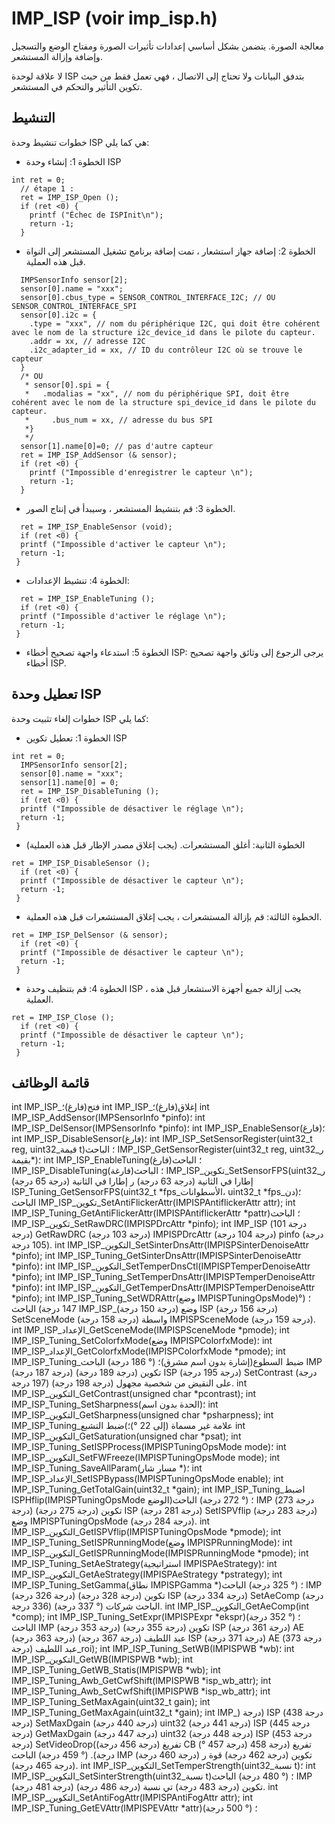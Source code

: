 # IMP_ISP (voir imp_isp.h)
معالجة الصورة. يتضمن بشكل أساسي إعدادات تأثيرات الصورة ومفتاح الوضع والتسجيل وإضافة وإزالة المستشعر.

لا علاقة لوحدة ISP بتدفق البيانات ولا تحتاج إلى الاتصال ، فهي تعمل فقط من حيث تكوين التأثير والتحكم في المستشعر.

## التنشيط

خطوات تنشيط وحدة ISP هي كما يلي:
* الخطوة 1: إنشاء وحدة ISP

```
int ret = 0;
  // étape 1 : 
  ret = IMP_ISP_Open (); 
  if (ret <0) {
    printf ("Échec de ISPInit\n");
    return -1;
  }
```
* الخطوة 2: إضافة جهاز استشعار ، تمت إضافة برنامج تشغيل المستشعر إلى النواة قبل هذه العملية.



```
  IMPSensorInfo sensor[2];
  sensor[0].name = "xxx";
  sensor[0].cbus_type = SENSOR_CONTROL_INTERFACE_I2C; // OU SENSOR_CONTROL_INTERFACE_SPI
  sensor[0].i2c = {
    .type = "xxx", // nom du périphérique I2C, qui doit être cohérent avec le nom de la structure i2c_device_id dans le pilote du capteur.
    .addr = xx, // adresse I2C
    .i2c_adapter_id = xx, // ID du contrôleur I2C où se trouve le capteur
  }
  /* OU
   * sensor[0].spi = {
   *   .modalias = "xx", // nom du périphérique SPI, doit être cohérent avec le nom de la structure spi_device_id dans le pilote du capteur.
   *     .bus_num = xx, // adresse du bus SPI
   *}
   */
  sensor[1].name[0]=0; // pas d'autre capteur
  ret = IMP_ISP_AddSensor (& sensor); 
  if (ret <0) {
    printf ("Impossible d'enregistrer le capteur \n");
    return -1;
  }
```
* الخطوة 3: قم بتنشيط المستشعر ، وسيبدأ في إنتاج الصور.



```
  ret = IMP_ISP_EnableSensor (void);
  if (ret <0) {
  printf ("Impossible d'activer le capteur \n");
  return -1;
 }
```
* الخطوة 4: تنشيط الإعدادات:



```
  ret = IMP_ISP_EnableTuning (); 
  if (ret <0) {
  printf ("Impossible d'activer le réglage \n");
  return -1;
 }
```
* الخطوة 5: استدعاء واجهة تصحيح أخطاء ISP: يرجى الرجوع إلى وثائق واجهة تصحيح أخطاء ISP.




## تعطيل وحدة ISP

خطوات إلغاء تثبيت وحدة ISP كما يلي:
* الخطوة 1: تعطيل تكوين ISP

```
int ret = 0;
  IMPSensorInfo sensor[2];
  sensor[0].name = "xxx";
  sensor[1].name[0] = 0;
  ret = IMP_ISP_DisableTuning ();
  if (ret <0) {
  printf ("Impossible de désactiver le réglage \n");
  return -1;
 }
```
* الخطوة الثانية: أغلق المستشعرات. (يجب إغلاق مصدر الإطار قبل هذه العملية)



```
ret = IMP_ISP_DisableSensor (); 
  if (ret <0) {
  printf ("Impossible de désactiver le capteur \n");
  return -1;
 }
```

* الخطوة الثالثة: قم بإزالة المستشعرات ، يجب إغلاق المستشعرات قبل هذه العملية.



```
ret = IMP_ISP_DelSensor (& sensor); 
  if (ret <0) {
  printf ("Impossible de désactiver le capteur \n");
  return -1;
 }
```
* الخطوة 4: قم بتنظيف وحدة ISP ، يجب إزالة جميع أجهزة الاستشعار قبل هذه العملية.



```
ret = IMP_ISP_Close ();
  if (ret <0) {
  printf ("Impossible de désactiver le capteur \n");
  return -1;
 }
```



## قائمة الوظائف

int IMP_ISP_فتح(فارغ)؛
int IMP_ISP_إغلاق(فارغ)؛
int IMP_ISP_AddSensor(IMPSensorInfo *pinfo)؛
int IMP_ISP_DelSensor(IMPSensorInfo *pinfo)؛
int IMP_ISP_EnableSensor(فارغ)؛
int IMP_ISP_DisableSensor(فارغ)؛
int IMP_ISP_SetSensorRegister(uint32_t reg, uint32_قيمة t)؛
الباحث IMP_ISP_GetSensorRegister(uint32_t reg, uint32_ر *بقيمة)؛
int IMP_ISP_EnableTuning(فارغ)؛
الباحث IMP_ISP_DisableTuning(فارغة)؛
الباحث IMP_ISP_تكوين_SetSensorFPS(uint32_ر إطارا في الثانية (درجة 63 درجة) ر إطارا في الثانية (درجة 65 درجة) ISP_Tuning_GetSensorFPS(uint32_t *fps_الأسطوانات، uint32_t *fps_دن)؛
الباحث IMP_ISP_تكوين_SetAntiFlickerAttr(IMPISPAntiflickerAttr attr);
int IMP_ISP_Tuning_GetAntiFlickerAttr(IMPISPAntiflickerAttr *pattr)؛
الباحث IMP_ISP_تكوين_SetRawDRC(IMPISPDrcAttr *pinfo);
int IMP_ISP (درجة 101 درجة) GetRawDRC (درجة 103 درجة) IMPISPDrcAttr (درجة 104 درجة) pinfo (درجة 105 درجة).
int IMP_ISP_التكوين_SetSinterDnsAttr(IMPISPSinterDenoiseAttr *pinfo);
int IMP_ISP_Tuning_GetSinterDnsAttr(IMPISPSinterDenoiseAttr *pinfo)؛
int IMP_ISP_التكوين_SetTemperDnsCtl(IMPISPTemperDenoiseAttr *pinfo);
int IMP_ISP_Tuning_SetTemperDnsAttr(IMPISPTemperDenoiseAttr *pinfo)؛
int IMP_ISP_التكوين_GetTemperDnsAttr(IMPISPTemperDenoiseAttr *pinfo);
int IMP_ISP_Tuning_SetWDRAttr(وضع IMPISPTuningOpsMode)؛ (° 147 درجة) الباحث IMP_ISP_وضع (درجة 150 درجة) ISP (درجة 156 درجة) SetSceneMode (درجة 158 درجة) واسطة IMPISPSceneMode (درجة 159 درجة).
int IMP_ISP_الإعداد_GetSceneMode(IMPISPSceneMode *pmode);
int IMP_ISP_Tuning_SetColorfxMode(وضع IMPISPColorfxMode)؛
int IMP_ISP_الإعداد_GetColorfxMode(IMPISPColorfxMode *pmode);
int IMP_ISP_Tuning_ضبط السطوع(إشارة بدون اسم مشرق)؛ (° 186 درجة) الباحث IMP (درجة 187 درجة) تكوين (درجة 189 درجة) ISP (درجة 195 درجة) SetContrast (درجة 197 درجة) على النقيض من شخصية مجهول (درجة 198 درجة).
int IMP_ISP_التكوين_GetContrast(unsigned char *pcontrast);
int IMP_ISP_Tuning_SetSharpness(الحدة بدون اسم)؛
int IMP_ISP_التكوين_GetSharpness(unsigned char *psharpness);
int IMP_ISP_Tuning_ضبط التشبع(علامة غير مسماة (إلى 22 °)؛
int IMP_ISP_التكوين_GetSaturation(unsigned char *psat);
int IMP_ISP_Tuning_SetISPProcess(IMPISPTuningOpsMode mode)؛
int IMP_ISP_التكوين_SetFWFreeze(IMPISPTuningOpsMode mode);
int IMP_ISP_Tuning_SaveAllParam(مسار شار *)؛
int IMP_ISP_الإعداد_SetISPBypass(IMPISPTuningOpsMode enable);
int IMP_ISP_Tuning_GetTotalGain(uint32_t *gain);
int IMP_ISP_Tuning_اضبط ISPHflip(IMPISPTuningOpsMode الوضع)؛ (° 272 درجة) الباحث IMP (درجة 273 درجة) تكوين (درجة 275 درجة) ISP (درجة 281 درجة) SetISPVflip (درجة 283 درجة) وضع IMPISPTuningOpsMode (درجة 284 درجة).
int IMP_ISP_التكوين_GetISPVflip(IMPISPTuningOpsMode *pmode);
int IMP_ISP_Tuning_SetISPRunningMode(وضع IMPISPRunningMode)؛
int IMP_ISP_التكوين_GetISPRunningMode(IMPISPRunningMode *pmode);
int IMP_ISP_Tuning_SetAeStrategy(استراتيجية IMPISPAeStrategy)؛
int IMP_ISP_التكوين_GetAeStrategy(IMPISPAeStrategy *pstrategy);
int IMP_ISP_Tuning_SetGamma(نطاق IMPISPGamma *)؛ (° 325 درجة) الباحث IMP (درجة 326 درجة) تكوين (درجة 328 درجة) ISP (درجة 334 درجة) SetAeComp (درجة 336 درجة) الباحث شركات (° 337 درجة).
int IMP_ISP_التكوين_GetAeComp(int *comp);
int IMP_ISP_Tuning_SetExpr(IMPISPExpr *ekspr)؛ (° 352 درجة) الباحث IMP (درجة 353 درجة) تكوين (درجة 355 درجة) ISP (درجة 361 درجة) AE (درجة 363 درجة) عبد اللطيف (درجة 367 درجة) ISP (درجة 371 درجة) AE (درجة 373 درجة) عبد اللطيف_roi);
int IMP_ISP_Tuning_SetWB(IMPISPWB *wb)؛
int IMP_ISP_التكوين_GetWB(IMPISPWB *wb);
int IMP_ISP_Tuning_GetWB_Statis(IMPISPWB *wb);
int IMP_ISP_Tuning_Awb_GetCwfShift(IMPISPWB *isp_wb_attr);
int IMP_ISP_Tuning_Awb_SetCwfShift(IMPISPWB *isp_wb_attr);
int IMP_ISP_Tuning_SetMaxAgain(uint32_t gain);
int IMP_ISP_Tuning_GetMaxAgain(uint32_t *gain);
int IMP_) درجة) ISP (درجة 438 درجة) SetMaxDgain (درجة 440 درجة) uint32 (درجة 441 درجة) ISP (درجة 445 درجة) GetMaxDgain (درجة 447 درجة) uint32 (درجة 448 درجة) ISP (درجة 453 درجة) SetVideoDrop(تفريغ (درجة 456 درجة) CB (° 457 درجة) تفريغ (درجة 458 درجة). (° 459 درجة) الباحث IMP (درجة 460 درجة) تكوين (درجة 462 درجة) قوة ر (درجة 465 درجة).
int IMP_ISP_التكوين_SetTemperStrength(uint32_نسبة t)؛
int IMP_ISP_التكوين_SetSinterStrength(uint32_نسبة t)؛ (° 480 درجة) الباحث IMP (درجة 481 درجة) تكوين (درجة 483 درجة) تي نسبة (درجة 486 درجة).
int IMP_ISP_التكوين_SetAntiFogAttr(IMPISPAntiFogAttr attr);
int IMP_ISP_Tuning_GetEVAttr(IMPISPEVAttr *attr)؛ (° 500 درجة)


